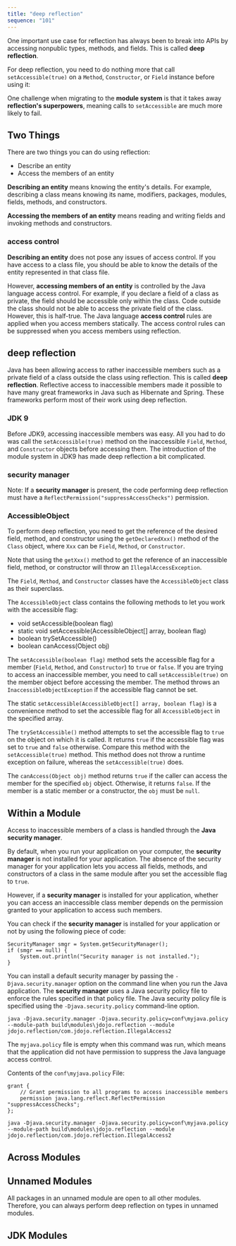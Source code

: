 ```yaml
---
title: "deep reflection"
sequence: "101"
---
```


One important use case for reflection has always been to break into APIs
by accessing nonpublic types, methods, and fields.
This is called **deep reflection**.

For deep reflection, you need to do nothing more that call `setAccessible(true)`
on a `Method`, `Constructor`, or `Field` instance before using it:

One challenge when migrating to the **module system** is that it takes away **reflection's superpowers**,
meaning calls to `setAccessible` are much more likely to fail.

## Two Things

There are two things you can do using reflection:

- Describe an entity
- Access the members of an entity

**Describing an entity** means knowing the entity's details.
For example, describing a class means
knowing its name, modifiers, packages, modules, fields, methods, and constructors.

**Accessing the members of an entity** means reading and writing fields and invoking methods and constructors.

### access control

**Describing an entity** does not pose any issues of access control.
If you have access to a class file,
you should be able to know the details of the entity represented in that class file.

However, **accessing members of an entity** is controlled by the Java language access control.
For example, if you declare a field of a class as private, the field should be accessible only within the class.
Code outside the class should not be able to access the private field of the class.
However, this is half-true.
The Java language **access control** rules are applied when you access members statically.
The access control rules can be suppressed when you access members using reflection.

## deep reflection

Java has been allowing access to rather inaccessible members
such as a private field of a class outside the class using reflection.
This is called **deep reflection**.
Reflective access to inaccessible members made it possible to have many great frameworks in Java
such as Hibernate and Spring.
These frameworks perform most of their work using deep reflection.

### JDK 9

Before JDK9, accessing inaccessible members was easy.
All you had to do was call the `setAccessible(true)` method
on the inaccessible `Field`, `Method`, and `Constructor` objects before accessing them.
The introduction of the module system in JDK9 has made deep reflection a bit complicated.

### security manager

Note: If a **security manager** is present, the code performing deep reflection must
have a `ReflectPermission("suppressAccessChecks")` permission.

### AccessibleObject

To perform deep reflection, you need to get the reference of the desired field,
method, and constructor using the `getDeclaredXxx()` method of the `Class` object,
where `Xxx` can be `Field`, `Method`, or `Constructor`.

Note that using the `getXxx()` method to get the reference of an inaccessible field, method, or constructor
will throw an `IllegalAccessException`.

The `Field`, `Method`, and `Constructor` classes have the `AccessibleObject` class as their superclass.

The `AccessibleObject` class contains the following methods to let you work with the accessible flag:

- void setAccessible(boolean flag)
- static void setAccessible(AccessibleObject[] array, boolean flag)
- boolean trySetAccessible()
- boolean canAccess(Object obj)

The `setAccessible(boolean flag)` method sets the accessible flag for a member
(`Field`, `Method`, and `Constructor`) to `true` or `false`.
If you are trying to access an inaccessible member,
you need to call `setAccessible(true)` on the member object before accessing the member.
The method throws an `InaccessibleObjectException`
if the accessible flag cannot be set.

The static `setAccessible(AccessibleObject[] array, boolean flag)` is a convenience method
to set the accessible flag for all `AccessibleObject` in the specified array.

The `trySetAccessible()` method attempts to set the accessible flag to `true`
on the object on which it is called.
It returns `true` if the accessible flag was set to `true` and `false` otherwise.
Compare this method with the `setAccessible(true)` method.
This method does not throw a runtime exception on failure, whereas the `setAccessible(true)` does.

The `canAccess(Object obj)` method returns `true`
if the caller can access the member for the specified `obj` object.
Otherwise, it returns `false`.
If the member is a static member or a constructor, the `obj` must be `null`.

## Within a Module

Access to inaccessible members of a class is handled through the **Java security manager**.

By default, when you run your application on your computer,
the **security manager** is not installed for your application.
The absence of the security manager for your application
lets you access all fields, methods, and constructors of a class in the same module
after you set the accessible flag to `true`.

However, if a **security manager** is installed for your application,
whether you can access an inaccessible class member depends on the permission
granted to your application to access such members.

You can check if the **security manager** is installed for your application or not by using the following piece of code:

```text
SecurityManager smgr = System.getSecurityManager();
if (smgr == null) {
    System.out.println("Security manager is not installed.");
}
```

You can install a default security manager by passing the `-Djava.security.manager` option on the command line
when you run the Java application.
The **security manager** uses a Java security policy file to enforce the rules specified in that policy file.
The Java security policy file is specified using the `-Djava.security.policy` command-line option.

```text
java -Djava.security.manager -Djava.security.policy=conf\myjava.policy
--module-path build\modules\jdojo.reflection --module jdojo.reflection/com.jdojo.reflection.IllegalAccess2
```

The `myjava.policy` file is empty when this command was run,
which means that the application did not have permission to suppress the Java language access control.

Contents of the `conf\myjava.policy` File:

```text
grant {
    // Grant permission to all programs to access inaccessible members
    permission java.lang.reflect.ReflectPermission "suppressAccessChecks";
};
```

```text
java -Djava.security.manager -Djava.security.policy=conf\myjava.policy
--module-path build\modules\jdojo.reflection --module jdojo.reflection/com.jdojo.reflection.IllegalAccess2
```

## Across Modules

## Unnamed Modules

All packages in an unnamed module are open to all other modules.
Therefore, you can always perform deep reflection on types in unnamed modules.

## JDK Modules







